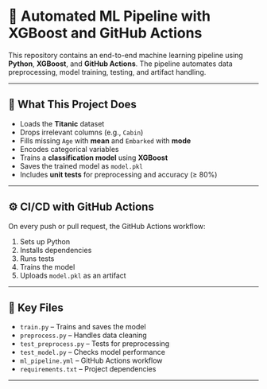 # 🚀 Automated ML Pipeline with XGBoost and GitHub Actions

This repository contains an end-to-end machine learning pipeline using **Python**, **XGBoost**, and **GitHub Actions**. The pipeline automates data preprocessing, model training, testing, and artifact handling.

---

## 🔧 What This Project Does

- Loads the **Titanic** dataset
- Drops irrelevant columns (e.g., `Cabin`)
- Fills missing `Age` with **mean** and `Embarked` with **mode**
- Encodes categorical variables
- Trains a **classification model** using **XGBoost**
- Saves the trained model as `model.pkl`
- Includes **unit tests** for preprocessing and accuracy (≥ 80%)

---

## ⚙️ CI/CD with GitHub Actions

On every push or pull request, the GitHub Actions workflow:

1. Sets up Python
2. Installs dependencies
3. Runs tests
4. Trains the model
5. Uploads `model.pkl` as an artifact

---

## 📁 Key Files

- `train.py` – Trains and saves the model  
- `preprocess.py` – Handles data cleaning  
- `test_preprocess.py` – Tests for preprocessing  
- `test_model.py` – Checks model performance  
- `ml_pipeline.yml` – GitHub Actions workflow  
- `requirements.txt` – Project dependencies

---
